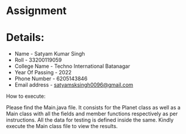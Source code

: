 # Assignment

# Details:
 * Name - Satyam Kumar Singh
 * Roll - 33200119059
 * College Name - Techno International Batanagar
 * Year Of Passing - 2022
 * Phone Number - 6205143846
 * Email address - satyamsksingh0096@gmail.com

How to execute:

Please find the Main.java file. 
It consists for the Planet class as well as a Main class with all the fields and member functions respectively as per instructions.
All the data for testing is defined inside the same.
Kindly execute the Main class file to view the results.
